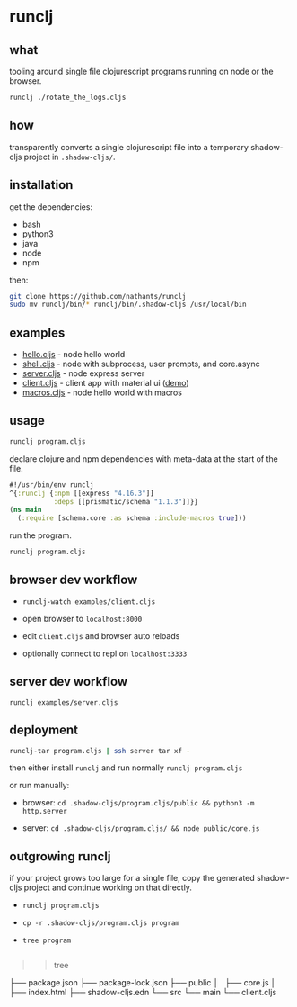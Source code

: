 # runclj

## what

tooling around single file clojurescript programs running on node or the browser.

``` bash
runclj ./rotate_the_logs.cljs
```

## how

transparently converts a single clojurescript file into a temporary shadow-cljs project in `.shadow-cljs/`.

## installation

get the dependencies:
- bash
- python3
- java
- node
- npm

then:
```bash
git clone https://github.com/nathants/runclj
sudo mv runclj/bin/* runclj/bin/.shadow-cljs /usr/local/bin
```

## examples

- [hello.cljs](https://github.com/nathants/runclj/blob/master/examples/hello.cljs) - node hello world
- [shell.cljs](https://github.com/nathants/runclj/blob/master/examples/shell.cljs) - node with subprocess, user prompts, and core.async
- [server.cljs](https://github.com/nathants/runclj/blob/master/examples/server.cljs) - node express server
- [client.cljs](https://github.com/nathants/runclj/blob/master/examples/client.cljs) - client app with material ui ([demo](https://nathants.com/client.cljs/))
- [macros.cljs](https://github.com/nathants/runclj/blob/master/examples/macros.cljs) - node hello world with macros

## usage

``` bash
runclj program.cljs
```

declare clojure and npm dependencies with meta-data at the start of the file.

``` clojure
#!/usr/bin/env runclj
^{:runclj {:npm [[express "4.16.3"]]
           :deps [[prismatic/schema "1.1.3"]]}}
(ns main
  (:require [schema.core :as schema :include-macros true]))
```

run the program.

`runclj program.cljs`

## browser dev workflow

- `runclj-watch examples/client.cljs`

- open browser to `localhost:8000`

- edit `client.cljs` and browser auto reloads

- optionally connect to repl on `localhost:3333`

## server dev workflow

`runclj examples/server.cljs`

## deployment

```bash
runclj-tar program.cljs | ssh server tar xf -
```

then either install `runclj` and run normally `runclj program.cljs`

or run manually:

- browser: `cd .shadow-cljs/program.cljs/public && python3 -m http.server`

- server: `cd .shadow-cljs/program.cljs/ && node public/core.js`

## outgrowing runclj

if your project grows too large for a single file, copy the generated shadow-cljs project and continue working on that directly.

- `runclj program.cljs`

- `cp -r .shadow-cljs/program.cljs program`

- `tree program`

  ```
>> tree

├── package.json
├── package-lock.json
├── public
│   ├── core.js
│   ├── index.html
├── shadow-cljs.edn
└── src
    └── main
        └── client.cljs
  ```
